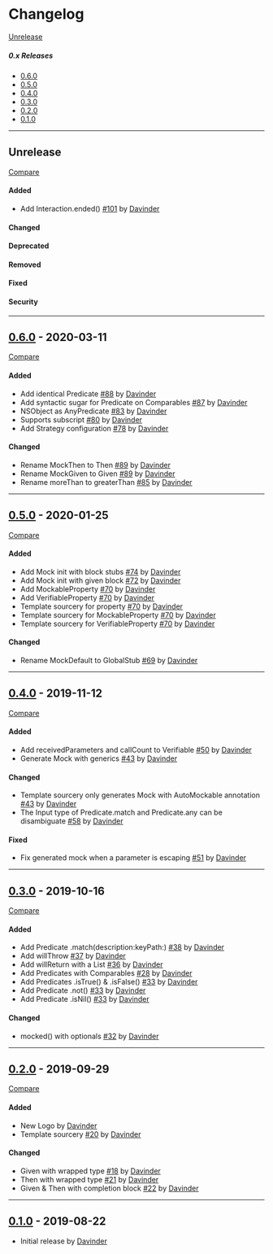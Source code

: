 # Changelog

[Unrelease](#Unrelease)

##### 0.x Releases
- [0.6.0](#0.6.0)
- [0.5.0](#0.5.0)
- [0.4.0](#0.4.0)
- [0.3.0](#0.3.0)
- [0.2.0](#0.2.0)
- [0.1.0](#0.1.0)

---
## Unrelease
[Compare](https://github.com/leoture/MockSwift/compare/v0.6.0...HEAD)
#### Added
- Add Interaction.ended() [#101](https://github.com/leoture/MockSwift/pull/101) by [Davinder](https://github.com/leoture)

#### Changed

#### Deprecated

#### Removed

#### Fixed

#### Security

---
## [0.6.0](https://github.com/leoture/MockSwift/releases/tag/v0.6.0) - 2020-03-11
[Compare](https://github.com/leoture/MockSwift/compare/v0.6.0...HEAD)
#### Added
- Add identical Predicate [#88](https://github.com/leoture/MockSwift/pull/88) by [Davinder](https://github.com/leoture)
- Add syntactic sugar for Predicate on Comparables [#87](https://github.com/leoture/MockSwift/pull/87) by [Davinder](https://github.com/leoture)
- NSObject as AnyPredicate [#83](https://github.com/leoture/MockSwift/pull/83) by [Davinder](https://github.com/leoture)
- Supports subscript [#80](https://github.com/leoture/MockSwift/pull/80) by [Davinder](https://github.com/leoture)
- Add Strategy configuration [#78](https://github.com/leoture/MockSwift/pull/78) by [Davinder](https://github.com/leoture)

#### Changed
- Rename MockThen to Then [#89](https://github.com/leoture/MockSwift/pull/89) by [Davinder](https://github.com/leoture)
- Rename MockGiven to Given [#89](https://github.com/leoture/MockSwift/pull/89) by [Davinder](https://github.com/leoture)
- Rename moreThan to greaterThan [#85](https://github.com/leoture/MockSwift/pull/85) by [Davinder](https://github.com/leoture)

---
## [0.5.0](https://github.com/leoture/MockSwift/releases/tag/v0.5.0) - 2020-01-25
[Compare](https://github.com/leoture/MockSwift/compare/v0.4.0...v0.5.0)
#### Added
- Add Mock init with block stubs [#74](https://github.com/leoture/MockSwift/pull/74) by [Davinder](https://github.com/leoture)
- Add Mock init with given block [#72](https://github.com/leoture/MockSwift/pull/72) by [Davinder](https://github.com/leoture)
- Add MockableProperty [#70](https://github.com/leoture/MockSwift/pull/70) by [Davinder](https://github.com/leoture)
- Add VerifiableProperty [#70](https://github.com/leoture/MockSwift/pull/70) by [Davinder](https://github.com/leoture)
- Template sourcery for property [#70](https://github.com/leoture/MockSwift/pull/70) by [Davinder](https://github.com/leoture)
- Template sourcery for MockableProperty [#70](https://github.com/leoture/MockSwift/pull/70) by [Davinder](https://github.com/leoture)
- Template sourcery for VerifiableProperty [#70](https://github.com/leoture/MockSwift/pull/70) by [Davinder](https://github.com/leoture)

#### Changed
- Rename MockDefault to GlobalStub [#69](https://github.com/leoture/MockSwift/pull/69) by [Davinder](https://github.com/leoture)

---
## [0.4.0](https://github.com/leoture/MockSwift/releases/tag/v0.4.0) - 2019-11-12
[Compare](https://github.com/leoture/MockSwift/compare/v0.3.0...v0.4.0)
#### Added
- Add receivedParameters and callCount to Verifiable [#50](https://github.com/leoture/MockSwift/pull/50) by [Davinder](https://github.com/leoture)
- Generate Mock with generics [#43](https://github.com/leoture/MockSwift/pull/43) by [Davinder](https://github.com/leoture)

#### Changed
- Template sourcery only generates Mock with AutoMockable annotation [#43](https://github.com/leoture/MockSwift/pull/43) by [Davinder](https://github.com/leoture)
- The Input type of Predicate.match and Predicate.any can be disambiguate [#58](https://github.com/leoture/MockSwift/pull/58) by [Davinder](https://github.com/leoture)

#### Fixed
- Fix generated mock when a parameter is escaping [#51](https://github.com/leoture/MockSwift/pull/51) by [Davinder](https://github.com/leoture)

---
## [0.3.0](https://github.com/leoture/MockSwift/releases/tag/v0.3.0) - 2019-10-16
[Compare](https://github.com/leoture/MockSwift/compare/v0.2.0...v0.3.0)
#### Added
- Add Predicate .match(description:keyPath:) [#38](https://github.com/leoture/MockSwift/pull/38) by [Davinder](https://github.com/leoture)
- Add willThrow [#37](https://github.com/leoture/MockSwift/pull/37) by [Davinder](https://github.com/leoture)
- Add willReturn with a List [#36](https://github.com/leoture/MockSwift/pull/36) by [Davinder](https://github.com/leoture)
- Add Predicates with Comparables [#28](https://github.com/leoture/MockSwift/pull/28) by [Davinder](https://github.com/leoture)
- Add Predicates .isTrue() & .isFalse() [#33](https://github.com/leoture/MockSwift/pull/33) by [Davinder](https://github.com/leoture)
- Add Predicate .not() [#33](https://github.com/leoture/MockSwift/pull/33) by [Davinder](https://github.com/leoture)
- Add Predicate .isNil() [#33](https://github.com/leoture/MockSwift/pull/33) by [Davinder](https://github.com/leoture)

#### Changed
- mocked() with optionals [#32](https://github.com/leoture/MockSwift/pull/32) by [Davinder](https://github.com/leoture)

---
## [0.2.0](https://github.com/leoture/MockSwift/releases/tag/v0.2.0) - 2019-09-29
[Compare](https://github.com/leoture/MockSwift/compare/v0.1.0...v0.2.0)
#### Added
- New Logo by [Davinder](https://github.com/leoture)
- Template sourcery [#20](https://github.com/leoture/MockSwift/pull/20) by [Davinder](https://github.com/leoture)

#### Changed
- Given with wrapped type [#18](https://github.com/leoture/MockSwift/pull/18) by [Davinder](https://github.com/leoture)
- Then with wrapped type [#21](https://github.com/leoture/MockSwift/pull/21) by [Davinder](https://github.com/leoture)
- Given & Then with completion block [#22](https://github.com/leoture/MockSwift/pull/22) by [Davinder](https://github.com/leoture)

---
## [0.1.0](https://github.com/leoture/MockSwift/releases/tag/v0.1.0) - 2019-08-22
- Initial release by [Davinder](https://github.com/leoture)
